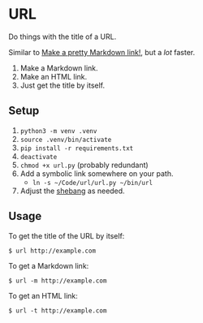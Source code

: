 # URL

Do things with the title of a URL.

Similar to [Make a pretty Markdown link!](https://copy-url-title.glitch.me), but a _lot_ faster.

1. Make a Markdown link.
2. Make an HTML link.
3. Just get the title by itself.

## Setup

1. `python3 -m venv .venv`
1. `source .venv/bin/activate`
1. `pip install -r requirements.txt`
1. `deactivate`
1. `chmod +x url.py` (probably redundant)
1. Add a symbolic link somewhere on your path.
    - `ln -s ~/Code/url/url.py ~/bin/url`
1. Adjust the [shebang](https://en.wikipedia.org/wiki/Shebang_(Unix)) as needed.

## Usage

To get the title of the URL by itself:

```shell
$ url http://example.com
```

To get a Markdown link:

```shell
$ url -m http://example.com
```

To get an HTML link:

```shell
$ url -t http://example.com
```
